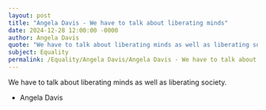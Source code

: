 ```yaml
---
layout: post
title: "Angela Davis - We have to talk about liberating minds"
date: 2024-12-28 12:00:00 -0000
author: Angela Davis
quote: "We have to talk about liberating minds as well as liberating society."
subject: Equality
permalink: /Equality/Angela Davis/Angela Davis - We have to talk about liberating minds
---
```


We have to talk about liberating minds as well as liberating society.

- Angela Davis
